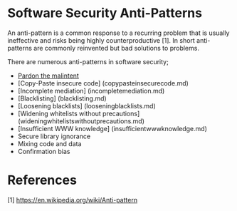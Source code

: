 # Software Security Anti-Patterns
An anti-pattern is a common response to a recurring problem that is usually ineffective and risks being highly counterproductive [1]. In short anti-patterns are commonly reinvented but bad solutions to problems.

There are numerous anti-patterns in software security;

- [Pardon the malintent](pardonthemalintent.md)
- [Copy-Paste insecure code] (copypasteinsecurecode.md)
- [Incomplete mediation] (incompletemediation.md)
- [Blacklisting] (blacklisting.md)
- [Loosening blacklists] (looseningblacklists.md)
- [Widening whitelists without precautions] (wideningwhitelistswithoutprecautions.md)
- [Insufficient WWW knowledge] (insufficientwwwknowledge.md)
- Secure library ignorance
- Mixing code and data
- Confirmation bias

# References

[1] https://en.wikipedia.org/wiki/Anti-pattern
